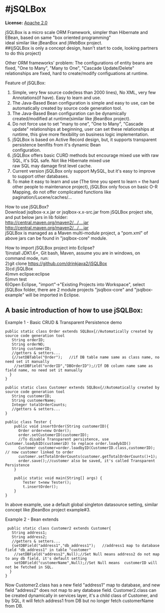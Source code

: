 #jSQLBox
====

**License:** [Apache 2.0](http://www.apache.org/licenses/LICENSE-2.0)

jSQLBox is a micro scale ORM Framework, simpler than Hibernate and EBean, based on same "box oriented programming"  
ideal similar like jBeanBox and jWebBox project.  
##(jSQLBox is only a concept design,  hasn't start to code, looking partners to do this project)  

Other ORM frameworks' problem:
The configurations of entity beans are fixed, "One to Many", "Many to One", "Cascade Update/Delete" relationships
are fixed, hard to create/modify configuations at runtime.  

Feature of jSQLBox:  
1) Simple, very few source code(less than 2000 lines), No XML, very few Annotations(if have). Easy to learn and use.  
2) The Java-Based Bean configuration is simple and easy to use, can be automatically created by source code generation tool.  
3) The Java-Based Bean configuration can be dynamically created/modified at runtime(similar like jBeanBox project).  
4) Do not force use to set "many to one", "One to Many", "Cascade update" relationships at beginning, user can set these relationships at runtime, this give more flexibility on business logic implementation.
5) jSQLBox is based on Active Record design, but, it supports transparent persistence benifits from it's dynamic Bean  
configuration.  
6) jSQLBox offers basic CURD methods but encourage mixed use with raw SQL, it's SQL safe. Not like Hibernate mixed use  
raw SQL may damage first level cache.
7) Current version jSQLBox only support MySQL, but it's easy to improve to support other databases.  
8) To make it easy to learn and use (The time you spent to learn = the hard other people to maintenance project), jSQLBox only focus on basic O-R Mapping, do not offer complicated functions like pagination/Lucene/caches/...

How to use jSQLBox?  
Download jsqlbox-x.x.jar or jsqlbox-x.x-src.jar from jSQLBox project site, and put below jars in lib folder:  
http://central.maven.org/maven2/.../....jar  
http://central.maven.org/maven2/.../....jar  
jSQLBox is managed as a Maven multi-module project, a "pom.xml" of above jars can be found in "jsqlbox-core" module.  

How to import jSQLBox project into Eclipse?  
1)install JDK1.6+, Git bash, Maven, assume you are in windows, on command mode, run:  
2)git clone https://github.com/drinkjava2/jSQLBox  
3)cd jSQLBox  
4)mvn eclipse:eclipse  
5)mvn test  
6)Open Eclipse, "import"->"Existing Projects into Workspace", select jSQLBox folder, there are 2 module projects "jsqlbox-core" and "jsqlbox-example" will be imported in Eclipse. 

A basic introduction of how to use jSQLBox:
---
Example 1 - Basic CRUD & Transparent Persistence demo
```
public static class Order extends SQLBox{//Automatically created by source code generation tool
   String orderID;  
   String orderNO;  
   String customerID;  
   //getters & setters...
   {//setDBTable("Order");   //if DB table name same as class name, no need set it manually 
    //setDBField("orderID","DBOrderID");//If DB column name same as field name, no need set it manually 
  }
}

public static class Customer extends SQLBox{//Automatically created by source code generation tool
   String customerID; 
   String customerName;  
   Integer totalOrderCounts;
   //getters & setters...
} 

public class Tester {
    public void insertOrder(String customerID){
      Order order=new Order();
      order.setCustomerID(customerID);
      //To disable Transparent persistence, use Customer.loadybID(customeriD) to replace order.loadybID()
      Customer customer=order.loadbyID(CustomerID.class,customerID); // now customer linked to order 
      customer.setTotalOrderCounts(customer.getTotalOrderCounts()+1);
      order.save();//customer also be saved, it's called Transparent Persistence
    }
    
    public static void main(String[] args) {
        Tester t=new Tester();
        t.insertOrder();
    }
} 
```
In above example, use a default global singleton datasource setting, similar concept like jBeanBox project example#3.
 
 
Example 2 - Bean extends
```
 public static class Customer2 extends Customer{ 
   String address1;
   String address2;
   //getters & setters...
   {setDBField("address1","db_address1");   //address1 map to database field "db_address1" in table "customer"
    //setDBField("address2",Null);//Set Null means address2 do not map to any db field, it's default setting
    setDBField("customerName",Null);//Set Null means  customerID will not be fetched in SQL.
  }
} 
```
Now Customer2.class has a new field "address1" map to database, and new field "address2" does not map to any database field.
Customer2.class can be created dynamically in services layer, it's a child class of Customer, and by SQL, it will fetch address1 from DB but no longer fetch customerName from DB.
 


